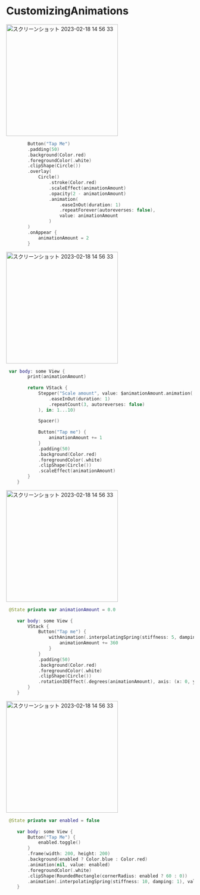 # CustomizingAnimations

<img width="300" alt="スクリーンショット 2023-02-18 14 56 33" src="https://user-images.githubusercontent.com/47273077/219843916-3bf0e476-4470-40a9-8a59-249cb6ddd8a5.gif">

```swift
        Button("Tap Me")
        .padding(50)
        .background(Color.red)
        .foregroundColor(.white)
        .clipShape(Circle())
        .overlay(
            Circle()
                .stroke(Color.red)
                .scaleEffect(animationAmount)
                .opacity(2 - animationAmount)
                .animation(
                    .easeInOut(duration: 1)
                    .repeatForever(autoreverses: false),
                    value: animationAmount
                )
        )
        .onAppear {
            animationAmount = 2
        }
```

<img width="300" alt="スクリーンショット 2023-02-18 14 56 33" src="https://user-images.githubusercontent.com/47273077/219844671-3d735486-6255-4116-a410-7dc3f133ab84.gif">

```swift
 var body: some View {
        print(animationAmount)
        
        return VStack {
            Stepper("Scale amount", value: $animationAmount.animation(
                .easeInOut(duration: 1)
                .repeatCount(3, autoreverses: false)
            ), in: 1...10)
            
            Spacer()
            
            Button("Tap me") {
                animationAmount += 1
            }
            .padding(50)
            .background(Color.red)
            .foregroundColor(.white)
            .clipShape(Circle())
            .scaleEffect(animationAmount)
        }
    }
 ```
 
 
<img width="300" alt="スクリーンショット 2023-02-18 14 56 33" src="https://user-images.githubusercontent.com/47273077/219845329-5bb4a6b2-5e7f-4cba-888c-1548354c4216.gif">

```swift
 @State private var animationAmount = 0.0
    
    var body: some View {
        VStack {
            Button("Tap me") {
                withAnimation(.interpolatingSpring(stiffness: 5, damping: 1)) {
                    animationAmount += 360
                }
            }
            .padding(50)
            .background(Color.red)
            .foregroundColor(.white)
            .clipShape(Circle())
            .rotation3DEffect(.degrees(animationAmount), axis: (x: 0, y: 1, z: 0))
        }
    }
 ```
 
 
<img width="300" alt="スクリーンショット 2023-02-18 14 56 33" src="https://user-images.githubusercontent.com/47273077/219846332-be61def3-e142-4f96-911d-9d088b0607ee.gif">

```swift
 @State private var enabled = false
    
    var body: some View {
        Button("Tap Me") {
            enabled.toggle()
        }
        .frame(width: 200, height: 200)
        .background(enabled ? Color.blue : Color.red)
        .animation(nil, value: enabled)
        .foregroundColor(.white)
        .clipShape(RoundedRectangle(cornerRadius: enabled ? 60 : 0))
        .animation(.interpolatingSpring(stiffness: 10, damping: 1), value: enabled)
    }
 ```

